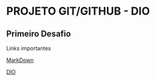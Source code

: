 # PROJETO GIT/GITHUB - DIO

## Primeiro Desafio

Links importantes

[MarkDown](https://www.markdownguide.org/basic-syntax)

[DIO](https://web.dio.me/tracks)
